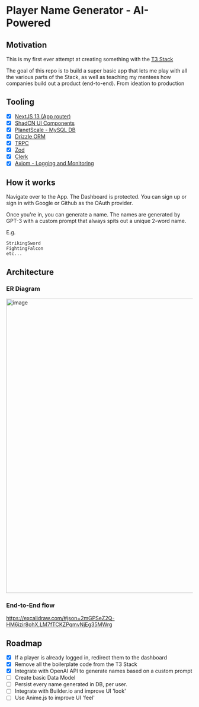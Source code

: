 # Player Name Generator - AI-Powered

## Motivation

This is my first ever attempt at creating something with the [T3 Stack](https://create.t3.gg/)

The goal of this repo is to build a super basic app that lets me play with all the various parts of the Stack,
as well as teaching my mentees how companies build out a product (end-to-end). From ideation to production

## Tooling

- [x] [NextJS 13 (App router)](https://nextjs.org/docs)
- [x] [ShadCN UI Components](https://ui.shadcn.com/)
- [x] [PlanetScale - MySQL DB](https://planetscale.com/)
- [x] [Drizzle ORM](https://orm.drizzle.team/)
- [x] [TRPC](https://trpc.io/)
- [x] [Zod](https://github.com/colinhacks/zod)
- [x] [Clerk](https://clerk.com/)
- [x] [Axiom - Logging and Monitoring](https://axiom.co/)

## How it works

Navigate over to the App. The Dashboard is protected. You can sign up or sign in with Google or Github as the OAuth provider.

Once you're in, you can generate a name. The names are generated by GPT-3 with a custom prompt that always spits out a unique 2-word name.

E.g.

```
StrikingSword
FightingFalcon
etc...
```

## Architecture

### ER Diagram

<img width="792" alt="image" src="https://github.com/ObaidUr-Rahmaan/player-name-pro/assets/33055080/5721a3ab-e431-4692-a95e-9f7c74ed357a">

### End-to-End flow

https://excalidraw.com/#json=2mGPSeZ2Q-HM6izir8ohX,LM7fTCKZPqmvNjEg35MWrg

## Roadmap

- [x] If a player is already logged in, redirect them to the dashboard
- [x] Remove all the boilerplate code from the T3 Stack
- [x] Integrate with OpenAI API to generate names based on a custom prompt
- [ ] Create basic Data Model
- [ ] Persist every name generated in DB, per user. 
- [ ] Integrate with Builder.io and improve UI 'look'
- [ ] Use Anime.js to improve UI 'feel'
